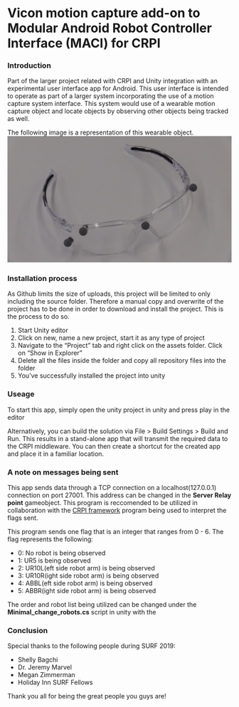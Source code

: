 # Vicon motion capture add-on to Modular Android Robot Controller Interface (MACI) for CRPI 

### Introduction 
Part of the larger project related with CRPI and Unity integration with an experimental user interface app for Android. This user interface is intended to operate as part of a larger system incorporating the use of a motion capture system interface. This system would use of a wearable motion capture object and locate objects by observing other objects being tracked as well.

The following image is a representation of this wearable object. 
![alt-text](https://raw.githubusercontent.com/OvercodedStack/CRPI-UI-DOCUMENTATION-Summer-of-2019/master/Images/IMG_0007.JPG)

### Installation process

As Github limits the size of uploads, this project will be limited to only including the source folder. Therefore a manual copy and overwrite of the project has to be done in order to download and install the project. This is the process to do so. 
1.	Start Unity editor
2.	Click on new, name a new project, start it as any type of project 
3.	Navigate to the “Project” tab and right click on the assets folder. Click on “Show in Explorer” 
4.	Delete all the files inside the folder and copy all repository files into the folder
5.	You’ve successfully installed the project into unity

### Useage

To start this app, simply open the unity project in unity and press play in the editor  

Alternatively, you can build the solution via File > Build Settings > Build and Run. This results in a stand-alone app that will transmit the required data to the CRPI middleware. You can then create a shortcut for the created app and place it in a familiar location. 

### A note on messages being sent

This app sends data through a TCP connection on a localhost(127.0.0.1) connection on port 27001. This address can be changed in the **Server Relay point** gameobject. This program is reccomended to be utilized in collaboration with the [CRPI framework](https://github.com/OvercodedStack/CRPI_MIDDLEWARE_INTEGRATION-Summer-of-2019-NIST) program being used to interpret the flags sent. 

This program sends one flag that is an integer that ranges from 0 - 6. The flag represents the following: 

- 0: No robot is being observed
- 1: UR5 is being observed
- 2: UR10L(eft side robot arm) is being observed
- 3: UR10R(ight side robot arm) is being observed
- 4: ABBL(eft side robot arm) is being observed
- 5: ABBR(ight side robot arm) is being observed

The order and robot list being utilized can be changed under the **Minimal_change_robots.cs** script in unity with the 

### Conclusion

Special thanks to the following people during SURF 2019:

- Shelly Bagchi
- Dr. Jeremy Marvel
- Megan Zimmerman
- Holiday Inn SURF Fellows

Thank you all for being the great people you guys are!
